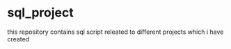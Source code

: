 # sql_project
this repository contains sql script releated to different projects which i have created 
